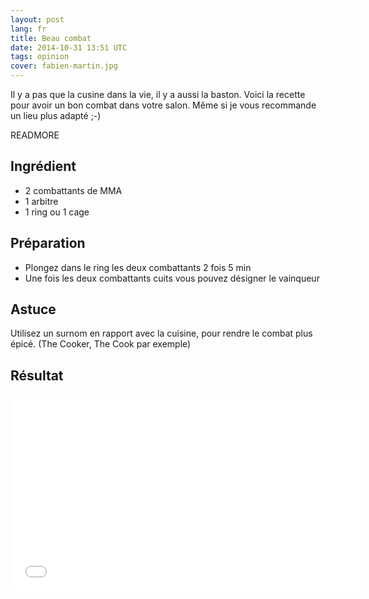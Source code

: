 ```yaml
---
layout: post
lang: fr
title: Beau combat
date: 2014-10-31 13:51 UTC
tags: opinion
cover: fabien-martin.jpg
---
```


Il y a pas que la cusine dans la vie, il y a aussi la baston. 
Voici la recette pour avoir un bon combat dans votre salon.
Même si je vous recommande un lieu plus adapté ;-)

READMORE

## Ingrédient

* 2 combattants de MMA
* 1 arbitre
* 1 ring ou 1 cage

## Préparation

* Plongez dans le ring les deux combattants 2 fois 5 min
* Une fois les deux combattants cuits vous pouvez désigner le vainqueur

## Astuce

Utilisez un surnom en rapport avec la cuisine, pour rendre le combat plus épicé. (The Cooker, The Cook par exemple)

## Résultat

<iframe width="560" height="315" src="//www.youtube.com/embed/juKRrCvrcpM" frameborder="0" allowfullscreen></iframe>

